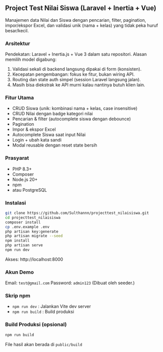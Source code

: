 ## Project Test Nilai Siswa (Laravel + Inertia + Vue)

Manajemen data Nilai dan Siswa dengan pencarian, filter, pagination, impor/ekspor Excel, dan validasi unik (nama + kelas) yang tidak peka huruf besar/kecil.

### Arsitektur
Pendekatan: Laravel + Inertia.js + Vue 3 dalam satu repositori.
Alasan memilih model digabung:
1. Validasi sekali di backend langsung dipakai di form (konsisten).
2. Kecepatan pengembangan: fokus ke fitur, bukan wiring API.
3. Routing dan state auth simpel (session Laravel langsung jalan).
4. Masih bisa diekstrak ke API murni kalau nantinya butuh klien lain.

### Fitur Utama
- CRUD Siswa (unik: kombinasi nama + kelas, case insensitive)
- CRUD Nilai dengan badge kategori nilai
- Pencarian & filter (autocomplete siswa dengan debounce)
- Pagination
- Impor & ekspor Excel
- Autocomplete Siswa saat input Nilai
- Login + ubah kata sandi
- Modal reusable dengan reset state bersih

### Prasyarat
- PHP 8.3+
- Composer
- Node.js 20+
- npm
- atau PostgreSQL

### Instalasi
```bash
git clone https://github.com/Sulthannn/projecttest_nilaisiswa.git
cd projecttest_nilaisiswa
composer install
cp .env.example .env
php artisan key:generate
php artisan migrate --seed
npm install
php artisan serve
npm run dev
```
Akses: http://localhost:8000

### Akun Demo
Email: `test@gmail.com`
Password: `admin123`
(Dibuat oleh seeder.)

### Skrip npm
- `npm run dev` : Jalankan Vite dev server
- `npm run build` : Build produksi

### Build Produksi (opsional)
```bash
npm run build
```
File hasil akan berada di `public/build`
